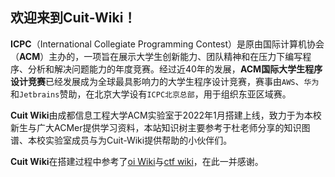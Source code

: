 ## 欢迎来到Cuit-Wiki！

**ICPC**（International Collegiate Programming Contest）是原由国际计算机协会（**ACM**）主办的，一项旨在展示大学生创新能力、团队精神和在压力下编写程序、分析和解决问题能力的年度竞赛。经过近40年的发展，**ACM国际大学生程序设计竞赛**已经发展成为全球最具影响力的大学生程序设计竞赛，赛事由`AWS`、`华为`和`Jetbrains`赞助，在北京大学设有`ICPC北京总部`，用于组织东亚区域赛。

**Cuit Wiki**由成都信息工程大学ACM实验室于2022年1月搭建上线，致力于为本校新生与广大ACMer提供学习资料，本站知识树主要参考于杜老师分享的知识图谱、本校实验室成员与为Cuit-Wiki提供帮助的小伙伴们。

**Cuit Wiki**在搭建过程中参考了[oi Wiki](https://oi-wiki.org/)与[ctf wiki](https://ctf-wiki.org/)，在此一并感谢。

